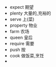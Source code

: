 
- expect 期望
- plenty 大量的,充裕的
- serve 上(菜)
- property 物业
- farm 农场
- queen 皇后
- require 需要
- push 按
- cook 做饭菜,烹饪
- 